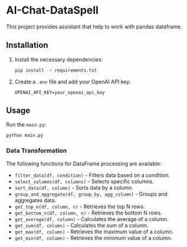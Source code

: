 # AI-Chat-DataSpell

This project provides assistant that help to work with pandas dataframe.

## Installation

1. Install the necessary dependencies:
    ```bash
    pip install -r requirements.txt
    ```

2. Create a `.env` file and add your OpenAI API key:
    ```env
    OPENAI_API_KEY=your_openai_api_key
    ```

## Usage

Run the `main.py`:

```bash
python main.py
```

### Data Transformation

The following functions for DataFrame processing are available:

- `filter_data(df, condition)` - Filters data based on a condition.
- `select_columns(df, columns)` - Selects specific columns.
- `sort_data(df, column)` - Sorts data by a column.
- `group_and_aggregate(df, group_by, agg_column)` - Groups and aggregates data.
- `get_top_n(df, column, n)` - Retrieves the top N rows.
- `get_bottom_n(df, column, n)` - Retrieves the bottom N rows.
- `get_average(df, column)` - Calculates the average of a column.
- `get_sum(df, column)` - Calculates the sum of a column.
- `get_max(df, column)` - Retrieves the maximum value of a column.
- `get_min(df, column)` - Retrieves the minimum value of a column.
